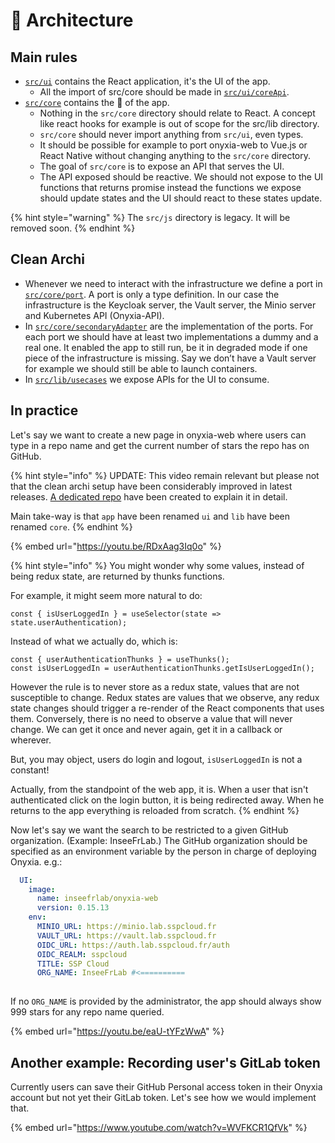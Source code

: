 # 📐 Architecture

## Main rules

* [`src/ui`](https://github.com/InseeFrLab/onyxia-web/tree/main/src/ui) contains the React application, it's the UI of the app.
  * All the import of src/core should be made in [`src/ui/coreApi`](https://github.com/InseeFrLab/onyxia-web/tree/main/src/ui/coreApi).
* [`src/core`](https://github.com/InseeFrLab/onyxia-web/tree/main/src/core) contains the 🧠  of the app.
  * Nothing in the `src/core` directory should relate to React. A concept like react hooks for example is out of scope for the src/lib directory.
  * `src/core` should never import anything from `src/ui`, even types.
  * It should be possible for example to port onyxia-web to Vue.js or React Native without changing anything to the `src/core` directory.
  * The goal of `src/core` is to expose an API that serves the UI.
  * The API exposed should be reactive. We should not expose to the UI functions that returns promise instead the functions we expose should update states and the UI should react to these states update.

{% hint style="warning" %}
The `src/js` directory is legacy. It will be removed soon.
{% endhint %}

## Clean Archi

* Whenever we need to interact with the infrastructure we define a port in [`src/core/port`](https://github.com/InseeFrLab/onyxia-web/tree/main/src/core/ports). A port is only a type definition. In our case the infrastructure is the Keycloak server, the Vault server, the Minio server and Kubernetes API (Onyxia-API).
* In [`src/core/secondaryAdapter`](https://github.com/InseeFrLab/onyxia-web/tree/main/src/core/secondaryAdapters) are the implementation of the ports. For each port we should have at least two implementations a dummy and a real one. It enabled the app to still run, be it in degraded mode if one piece of the infrastructure is missing. Say we don’t have a Vault server for example we should still be able to launch containers.
* In [`src/lib/usecases`](https://github.com/InseeFrLab/onyxia-web/tree/main/src/core/usecases) we expose APIs for the UI to consume.

## In practice

Let's say we want to create a new page in onyxia-web where users can type in a repo name and get the current number of stars the repo has on GitHub.

{% hint style="info" %}
UPDATE: This video remain relevant but please not that the clean archi setup have been considerably improved in latest releases. [A dedicated repo](https://github.com/garronej/clean-redux) have been created to explain it in detail.&#x20;

Main take-way is that `app` have been renamed `ui` and `lib` have been renamed `core`.
{% endhint %}

{% embed url="https://youtu.be/RDxAag3Iq0o" %}

{% hint style="info" %}
You might wonder why some values, instead of being redux state, are returned by thunks functions. &#x20;

For example, it might seem more natural to do: &#x20;

```tsx
const { isUserLoggedIn } = useSelector(state => state.userAuthentication);
```

Instead of what we actually do, which is: &#x20;

```tsx
const { userAuthenticationThunks } = useThunks();
const isUserLoggedIn = userAuthenticationThunks.getIsUserLoggedIn();
```

However the rule is to never store as a redux state, values that are not susceptible to change. Redux states are values that we observe, any redux state changes should trigger a re-render of the React components that uses them. Conversely, there is no need to observe a value that will never change. We can get it once and never again, get it in a callback or wherever.&#x20;

But, you may object, users do login and logout, `isUserLoggedIn` is not a constant!&#x20;

Actually, from the standpoint of the web app, it is. When a user that isn't authenticated click on the login button, it is being redirected away. When he returns to the app everything is reloaded from scratch.
{% endhint %}

Now let's say we want the search to be restricted to a given GitHub organization. (Example: InseeFrLab.) The GitHub organization should be specified as an environment variable by the person in charge of deploying Onyxia. e.g.:

```yaml
  UI:
    image:
      name: inseefrlab/onyxia-web
      version: 0.15.13
    env:
      MINIO_URL: https://minio.lab.sspcloud.fr
      VAULT_URL: https://vault.lab.sspcloud.fr
      OIDC_URL: https://auth.lab.sspcloud.fr/auth
      OIDC_REALM: sspcloud
      TITLE: SSP Cloud
      ORG_NAME: InseeFrLab #<==========
      
```

If no `ORG_NAME` is provided by the administrator, the app should always show 999 stars for any repo name queried.

{% embed url="https://youtu.be/eaU-tYFzWwA" %}

## Another example: Recording user's GitLab token

Currently users can save their GitHub Personal access token in their Onyxia account but not yet their GitLab token. Let's see how we would implement that.

{% embed url="https://www.youtube.com/watch?v=WVFKCR1QfVk" %}
